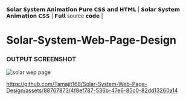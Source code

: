 𝗦𝗼𝗹𝗮𝗿 𝗦𝘆𝘀𝘁𝗲𝗺 𝗔𝗻𝗶𝗺𝗮𝘁𝗶𝗼𝗻 𝗣𝘂𝗿𝗲 𝗖𝗦𝗦 𝗮𝗻𝗱 𝗛𝗧𝗠𝗟 | 𝗦𝗼𝗹𝗮𝗿 𝗦𝘆𝘀𝘁𝗲𝗺 𝗔𝗻𝗶𝗺𝗮𝘁𝗶𝗼𝗻 𝗖𝗦𝗦 | 𝗙𝘂𝗹𝗹 source 𝗰𝗼𝗱𝗲 |

# Solar-System-Web-Page-Design

### OUTPUT SCREENSHOT

![solar wep page](https://github.com/Tamajit168/Solar-System-Web-Page-Design/assets/88767873/246a6019-7d9f-408d-aad9-9bbb020e216e)

https://github.com/Tamajit168/Solar-System-Web-Page-Design/assets/88767873/4f8ef787-536b-47e6-85c0-82dd13260a14
